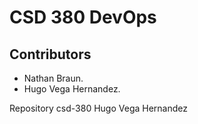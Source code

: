 # CSD 380 DevOps
## Contributors
* Nathan Braun.
* Hugo Vega Hernandez. 


Repository csd-380 Hugo Vega Hernandez
